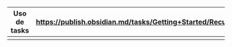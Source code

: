 
| Uso de tasks | https://publish.obsidian.md/tasks/Getting+Started/Recurring+Tasks |
| ------------ | ----------------------------------------------------------------- |
|              |                                                                   |
